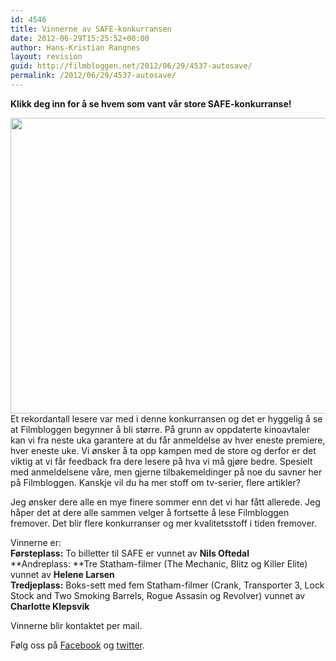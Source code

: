 ```yaml
---
id: 4546
title: Vinnerne av SAFE-konkurransen
date: 2012-06-29T15:25:52+00:00
author: Hans-Kristian Rangnes
layout: revision
guid: http://filmbloggen.net/2012/06/29/4537-autosave/
permalink: /2012/06/29/4537-autosave/
---
```

**Klikk deg inn for å se hvem som vant vår store SAFE-konkurranse!**<!--more-->

  
<a href="http://filmbloggen.net/2012/06/06/stor-safe-konkurranse/jason-statham-safe/" rel="attachment wp-att-3973"><img class="alignnone size-full wp-image-3973" src="http://filmbloggen.net/wp-content/uploads//2012/06/jason-statham-safe.jpg" alt="" width="600" height="473" /></a>  
Et rekordantall lesere var med i denne konkurransen og det er hyggelig å se at Filmbloggen begynner å bli større. På grunn av oppdaterte kinoavtaler kan vi fra neste uka garantere at du får anmeldelse av hver eneste premiere, hver eneste uke. Vi ønsker å ta opp kampen med de store og derfor er det viktig at vi får feedback fra dere lesere på hva vi må gjøre bedre. Spesielt med anmeldelsene våre, men gjerne tilbakemeldinger på noe du savner her på Filmbloggen. Kanskje vil du ha mer stoff om tv-serier, flere artikler?

Jeg ønsker dere alle en mye finere sommer enn det vi har fått allerede. Jeg håper det at dere alle sammen velger å fortsette å lese Filmbloggen fremover. Det blir flere konkurranser og mer kvalitetsstoff i tiden fremover.

Vinnerne er:  
**Førsteplass:** To billetter til SAFE er vunnet av **Nils Oftedal**  
**Andreplass: **Tre Statham-filmer (The Mechanic, Blitz og Killer Elite) vunnet av **Helene Larsen**  
**Tredjeplass:** Boks-sett med fem Statham-filmer (Crank, Transporter 3, Lock Stock and Two Smoking Barrels, Rogue Assasin og Revolver) vunnet av **Charlotte Klepsvik**

Vinnerne blir kontaktet per mail.

Følg oss på [Facebook](http://www.facebook.com/Filmbloggen) og [twitter](http://www.twitter.com/Filmbloggen).